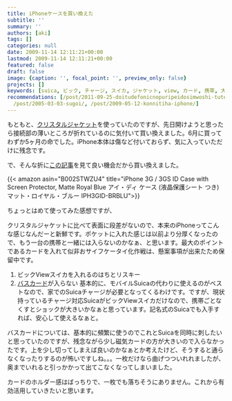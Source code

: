 ```yaml
---
title: iPhoneケースを買い換えた
subtitle: ''
summary: ''
authors: [aki]
tags: []
categories: null
date: 2009-11-14 12:11:21+00:00
lastmod: 2009-11-14 12:11:21+00:00
featured: false
draft: false
image: {caption: '', focal_point: '', preview_only: false}
projects: []
keywords: [suica, ビック, チャージ, スイカ, ジャケット, view, カード, 携帯, 大きい, 基本的]
recommendations: [/post/2011-09-25-doitudefonicnopuripeidosimwoshi-tuteguang-potaburuwoshi-sitemita/,
  /post/2005-03-03-sugoi/, /post/2009-05-12-konnitiha-iphone/]
---
```

もともと、[クリスタルジャケット](http://www.amazon.co.jp/gp/product/B001F70X2W/)を使っていたのですが、先日開けようと思ったら接続部の薄いところが折れているのに気付いて買い換えました。6月に買ってわずか5ヶ月の命でした。iPhone本体は傷など付いておらず、気に入っていただけに残念です。

で、そんな折に[この記事](http://www.appbank.net/2009/11/12/iphone-news/60764.php)を見て良い機会だから買い換えました。

{{< amazon asin="B002STWZU4" title="iPhone 3G / 3GS ID Case with Screen Protector, Matte Royal Blue アイ・ディ ケース (液晶保護シート つき) マット・ロイヤル・ブルー IPH3GID-BRBLU">}}

ちょっとはめて使ってみた感想ですが、

クリスタルジャケットに比べて表面に段差がないので、本来のiPhoneってこんな感じなんだーと新鮮です。ポケットに入れた感じは以前より分厚くなったので、もう一台の携帯と一緒には入らないのかなぁ、と思います。最大のポイントであるカードを入れて似非おサイフケータイ化作戦は、懸案事項が出来たため保留中です。

1. ビックViewスイカを入れるのはちとリスキー
2. [バスカード](http://ja.wikipedia.org/wiki/%E3%83%90%E3%82%B9%E5%85%B1%E9%80%9A%E3%82%AB%E3%83%BC%E3%83%89)が入らない
基本的に、モバイルSuicaの代わりに使えるのがベストなので、家でのSuicaチャージが必要となってくるわけです。ですが、現状持っているチャージ対応SuicaがビックViewスイカだけなので、携帯ごとなくすとショックが大きいかなぁと思っています。記名式のSuicaでも入手すれば、安心して使えるなぁと。

バスカードについては、基本的に頻繁に使うのでこれとSuicaを同時に刺したいと思っていたのですが、残念ながら少し磁気カードの方が大きいので入らなかったです。上を少し切ってしまえば良いのかなぁとか考えたけど、そうすると通らなくなったりするのが怖いですしね。。。一枚だけなら曲げつついれれましたが、奥までいれると引っかかって出てこなくなってしまいました。

カードのホルダー感はばっちりで、一枚でも落ちそうにありません。これから有効活用していきたいと思います。



